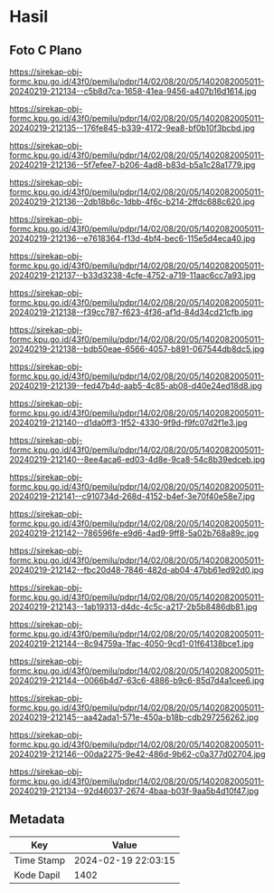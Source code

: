 # Hasil

## Foto C Plano

https://sirekap-obj-formc.kpu.go.id/43f0/pemilu/pdpr/14/02/08/20/05/1402082005011-20240219-212134--c5b8d7ca-1658-41ea-9456-a407b16d1614.jpg

https://sirekap-obj-formc.kpu.go.id/43f0/pemilu/pdpr/14/02/08/20/05/1402082005011-20240219-212135--176fe845-b339-4172-9ea8-bf0b10f3bcbd.jpg

https://sirekap-obj-formc.kpu.go.id/43f0/pemilu/pdpr/14/02/08/20/05/1402082005011-20240219-212136--5f7efee7-b206-4ad8-b83d-b5a1c28a1779.jpg

https://sirekap-obj-formc.kpu.go.id/43f0/pemilu/pdpr/14/02/08/20/05/1402082005011-20240219-212136--2db18b6c-1dbb-4f6c-b214-2ffdc688c620.jpg

https://sirekap-obj-formc.kpu.go.id/43f0/pemilu/pdpr/14/02/08/20/05/1402082005011-20240219-212136--e7618364-f13d-4bf4-bec6-115e5d4eca40.jpg

https://sirekap-obj-formc.kpu.go.id/43f0/pemilu/pdpr/14/02/08/20/05/1402082005011-20240219-212137--b33d3238-4cfe-4752-a719-11aac6cc7a93.jpg

https://sirekap-obj-formc.kpu.go.id/43f0/pemilu/pdpr/14/02/08/20/05/1402082005011-20240219-212138--f39cc787-f623-4f36-af1d-84d34cd21cfb.jpg

https://sirekap-obj-formc.kpu.go.id/43f0/pemilu/pdpr/14/02/08/20/05/1402082005011-20240219-212138--bdb50eae-6566-4057-b891-067544db8dc5.jpg

https://sirekap-obj-formc.kpu.go.id/43f0/pemilu/pdpr/14/02/08/20/05/1402082005011-20240219-212139--fed47b4d-aab5-4c85-ab08-d40e24ed18d8.jpg

https://sirekap-obj-formc.kpu.go.id/43f0/pemilu/pdpr/14/02/08/20/05/1402082005011-20240219-212140--d1da0ff3-1f52-4330-9f9d-f9fc07d2f1e3.jpg

https://sirekap-obj-formc.kpu.go.id/43f0/pemilu/pdpr/14/02/08/20/05/1402082005011-20240219-212140--8ee4aca6-ed03-4d8e-9ca8-54c8b39edceb.jpg

https://sirekap-obj-formc.kpu.go.id/43f0/pemilu/pdpr/14/02/08/20/05/1402082005011-20240219-212141--c910734d-268d-4152-b4ef-3e70f40e58e7.jpg

https://sirekap-obj-formc.kpu.go.id/43f0/pemilu/pdpr/14/02/08/20/05/1402082005011-20240219-212142--786596fe-e9d6-4ad9-9ff8-5a02b768a89c.jpg

https://sirekap-obj-formc.kpu.go.id/43f0/pemilu/pdpr/14/02/08/20/05/1402082005011-20240219-212142--fbc20d48-7846-482d-ab04-47bb61ed92d0.jpg

https://sirekap-obj-formc.kpu.go.id/43f0/pemilu/pdpr/14/02/08/20/05/1402082005011-20240219-212143--1ab19313-d4dc-4c5c-a217-2b5b8486db81.jpg

https://sirekap-obj-formc.kpu.go.id/43f0/pemilu/pdpr/14/02/08/20/05/1402082005011-20240219-212144--8c94759a-1fac-4050-9cd1-01f64138bce1.jpg

https://sirekap-obj-formc.kpu.go.id/43f0/pemilu/pdpr/14/02/08/20/05/1402082005011-20240219-212144--0066b4d7-63c6-4886-b9c6-85d7d4a1cee6.jpg

https://sirekap-obj-formc.kpu.go.id/43f0/pemilu/pdpr/14/02/08/20/05/1402082005011-20240219-212145--aa42ada1-571e-450a-b18b-cdb297256262.jpg

https://sirekap-obj-formc.kpu.go.id/43f0/pemilu/pdpr/14/02/08/20/05/1402082005011-20240219-212146--00da2275-9e42-486d-9b62-c0a377d02704.jpg

https://sirekap-obj-formc.kpu.go.id/43f0/pemilu/pdpr/14/02/08/20/05/1402082005011-20240219-212134--92d46037-2674-4baa-b03f-9aa5b4d10f47.jpg


## Metadata

| Key        | Value               |
| ---------- | ------------------- |
| Time Stamp | 2024-02-19 22:03:15 |
| Kode Dapil | 1402                |



